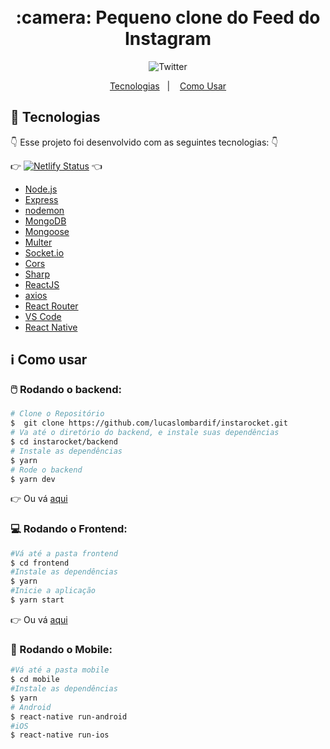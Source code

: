 <h1 align="center">
      <br> :camera: Pequeno clone do Feed do Instagram<br/>
</h1>


<div align="center"> 
     <img alt="Twitter" src="https://user-images.githubusercontent.com/23706340/72837105-b4762e80-3c6c-11ea-9b97-ccd9db9b0522.png?sanitize=true" />
</div> 

<p align="center">
  <a href="#rocket-tecnologias">Tecnologias</a>&nbsp;&nbsp;&nbsp;|&nbsp;&nbsp;&nbsp;
  <a href="#information_source-como-usar">Como Usar</a>
</p>

## :rocket: Tecnologias

:point_down: Esse projeto foi desenvolvido com as seguintes tecnologias: :point_down:

:point_right: [![Netlify Status](https://api.netlify.com/api/v1/badges/833ea213-ba4f-451e-9d0c-52b0352feeb0/deploy-status)](https://app.netlify.com/sites/instarocket-lf/deploys) :point_left:

-  [Node.js](https://nodejs.org/en/)
-  [Express](https://expressjs.com/)
-  [nodemon](https://github.com/remy/nodemon)
-  [MongoDB](https://mongodb.com)
-  [Mongoose](https://mongoosejs.com/)
-  [Multer](https://github.com/expressjs/multer)
-  [Socket.io](https://socket.io/)
-  [Cors](https://github.com/expressjs/cors)
-  [Sharp](https://github.com/lovell/sharp)
-  [ReactJS](https://reactjs.org/)
-  [axios](https://github.com/axios/axios)
-  [React Router](https://github.com/ReactTraining/react-router)
-  [VS Code](https://code.visualstudio.com/)
-  [React Native](https://reactnative.dev/)

## :information_source: Como usar 

### :computer_mouse: Rodando o backend: 

```bash
# Clone o Repositório
$  git clone https://github.com/lucaslombardif/instarocket.git
# Va até o diretório do backend, e instale suas dependências
$ cd instarocket/backend
# Instale as dependências
$ yarn 
# Rode o backend 
$ yarn dev 
```

:point_right: Ou vá [aqui](https://instarocket-server.lucaslombardif.codes) 

### :computer: Rodando o Frontend: 

```bash
#Vá até a pasta frontend 
$ cd frontend 
#Instale as dependências
$ yarn 
#Inicie a aplicação 
$ yarn start
```

:point_right: Ou vá [aqui](https://instarocket.lucaslombardif.codes)

### :iphone: Rodando o Mobile:

```bash
#Vá até a pasta mobile 
$ cd mobile 
#Instale as dependências
$ yarn 
# Android 
$ react-native run-android
#iOS 
$ react-native run-ios
```
